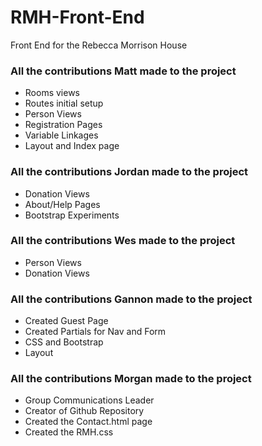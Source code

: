# RMH-Front-End
Front End for the Rebecca Morrison House
<h3> All the contributions Matt made to the project</h3>
  <ul>
    <li>Rooms views</li>
    <li>Routes initial setup</li>
	<li>Person Views</li>
	<li>Registration Pages</li>
	<li>Variable Linkages</li>
	<li>Layout and Index page</li>
  </ul>
<h3> All the contributions Jordan made to the project</h3>
  <ul>
    <li>Donation Views</li>
	<li>About/Help Pages</li>
	<li>Bootstrap Experiments</li>
  </ul>
<h3> All the contributions Wes made to the project</h3>
  <ul>
    <li>Person Views</li>
	<li>Donation Views</li>
  </ul>
<h3> All the contributions Gannon made to the project</h3>
    <ul>
        <li>Created Guest Page</li>
        <li>Created Partials for Nav and Form</li>
		<li>CSS and Bootstrap</li>
		<li>Layout</li>
    </ul>
<h3> All the contributions Morgan made to the project</h3>
  <ul>
    <li>Group Communications Leader</li>
    <li>Creator of Github Repository</li>
    <li>Created the Contact.html page</li>
    <li>Created the RMH.css</li>
  </ul>
